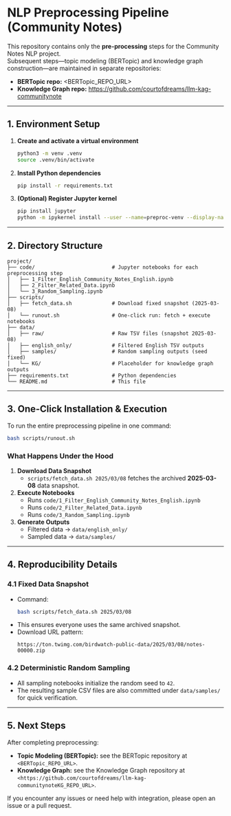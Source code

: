 # NLP Preprocessing Pipeline (Community Notes)

This repository contains only the **pre-processing** steps for the Community Notes NLP project.  
Subsequent steps—topic modeling (BERTopic) and knowledge graph construction—are maintained in separate repositories:

- **BERTopic repo:** <BERTopic_REPO_URL>
- **Knowledge Graph repo:** <https://github.com/courtofdreams/llm-kag-communitynote>

---

## 1. Environment Setup

1. **Create and activate a virtual environment**
   ```bash
   python3 -m venv .venv
   source .venv/bin/activate
   ```
2. **Install Python dependencies**
   ```bash
   pip install -r requirements.txt
   ```
3. **(Optional) Register Jupyter kernel**
   ```bash
   pip install jupyter
   python -m ipykernel install --user --name=preproc-venv --display-name "Python - Community Notes (.venv)"
   ```

---

## 2. Directory Structure

```
project/
├── code/                         # Jupyter notebooks for each preprocessing step
│   ├── 1_Filter_English_Community_Notes_English.ipynb
│   ├── 2_Filter_Related_Data.ipynb
│   └── 3_Random_Sampling.ipynb
├── scripts/
│   ├── fetch_data.sh             # Download fixed snapshot (2025-03-08)
│   └── runout.sh                 # One-click run: fetch + execute notebooks
├── data/
│   ├── raw/                      # Raw TSV files (snapshot 2025-03-08)
│   ├── english_only/             # Filtered English TSV outputs
│   ├── samples/                  # Random sampling outputs (seed fixed)
│   └── KG/                       # Placeholder for knowledge graph outputs
├── requirements.txt              # Python dependencies
└── README.md                     # This file
```

---

## 3. One-Click Installation & Execution

To run the entire preprocessing pipeline in one command:

```bash
bash scripts/runout.sh
```

### What Happens Under the Hood

1. **Download Data Snapshot**
   - `scripts/fetch_data.sh 2025/03/08` fetches the archived **2025-03-08** data snapshot.
2. **Execute Notebooks**
   - Runs `code/1_Filter_English_Community_Notes_English.ipynb`
   - Runs `code/2_Filter_Related_Data.ipynb`
   - Runs `code/3_Random_Sampling.ipynb`
3. **Generate Outputs**
   - Filtered data → `data/english_only/`
   - Sampled data → `data/samples/`

---

## 4. Reproducibility Details

### 4.1 Fixed Data Snapshot

- Command:
  ```bash
  bash scripts/fetch_data.sh 2025/03/08
  ```
- This ensures everyone uses the same archived snapshot.
- Download URL pattern:
  ```
  https://ton.twimg.com/birdwatch-public-data/2025/03/08/notes-00000.zip
  ```

### 4.2 Deterministic Random Sampling

- All sampling notebooks initialize the random seed to `42`.
- The resulting sample CSV files are also committed under `data/samples/` for quick verification.

---

## 5. Next Steps

After completing preprocessing:

- **Topic Modeling (BERTopic):** see the BERTopic repository at `<BERTopic_REPO_URL>`.
- **Knowledge Graph:** see the Knowledge Graph repository at `<https://github.com/courtofdreams/llm-kag-communitynoteKG_REPO_URL>`.

If you encounter any issues or need help with integration, please open an issue or a pull request.

